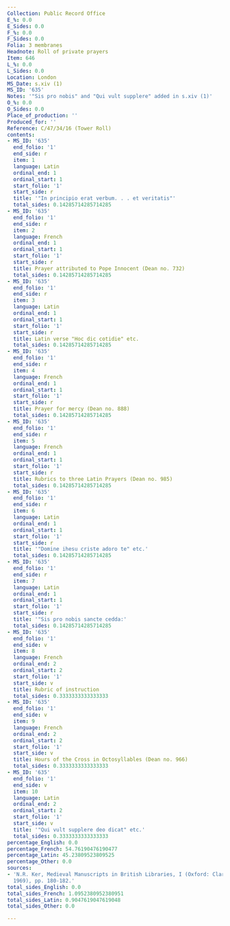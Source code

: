 ```yaml
---
Collection: Public Record Office
E_%: 0.0
E_Sides: 0.0
F_%: 0.0
F_Sides: 0.0
Folia: 3 membranes
Headnote: Roll of private prayers
Item: 646
L_%: 0.0
L_Sides: 0.0
Location: London
MS_Date: s.xiv (1)
MS_ID: '635'
Notes: '"Sis pro nobis" and "Qui vult supplere" added in s.xiv (1)'
O_%: 0.0
O_Sides: 0.0
Place_of_production: ''
Produced_for: ''
Reference: C/47/34/16 (Tower Roll)
contents:
- MS_ID: '635'
  end_folio: '1'
  end_side: r
  item: 1
  language: Latin
  ordinal_end: 1
  ordinal_start: 1
  start_folio: '1'
  start_side: r
  title: '"In principio erat verbum. . . et veritatis"'
  total_sides: 0.14285714285714285
- MS_ID: '635'
  end_folio: '1'
  end_side: r
  item: 2
  language: French
  ordinal_end: 1
  ordinal_start: 1
  start_folio: '1'
  start_side: r
  title: Prayer attributed to Pope Innocent (Dean no. 732)
  total_sides: 0.14285714285714285
- MS_ID: '635'
  end_folio: '1'
  end_side: r
  item: 3
  language: Latin
  ordinal_end: 1
  ordinal_start: 1
  start_folio: '1'
  start_side: r
  title: Latin verse "Hoc dic cotidie" etc.
  total_sides: 0.14285714285714285
- MS_ID: '635'
  end_folio: '1'
  end_side: r
  item: 4
  language: French
  ordinal_end: 1
  ordinal_start: 1
  start_folio: '1'
  start_side: r
  title: Prayer for mercy (Dean no. 888)
  total_sides: 0.14285714285714285
- MS_ID: '635'
  end_folio: '1'
  end_side: r
  item: 5
  language: French
  ordinal_end: 1
  ordinal_start: 1
  start_folio: '1'
  start_side: r
  title: Rubrics to three Latin Prayers (Dean no. 985)
  total_sides: 0.14285714285714285
- MS_ID: '635'
  end_folio: '1'
  end_side: r
  item: 6
  language: Latin
  ordinal_end: 1
  ordinal_start: 1
  start_folio: '1'
  start_side: r
  title: '"Domine ihesu criste adoro te" etc.'
  total_sides: 0.14285714285714285
- MS_ID: '635'
  end_folio: '1'
  end_side: r
  item: 7
  language: Latin
  ordinal_end: 1
  ordinal_start: 1
  start_folio: '1'
  start_side: r
  title: '"Sis pro nobis sancte cedda:'
  total_sides: 0.14285714285714285
- MS_ID: '635'
  end_folio: '1'
  end_side: v
  item: 8
  language: French
  ordinal_end: 2
  ordinal_start: 2
  start_folio: '1'
  start_side: v
  title: Rubric of instruction
  total_sides: 0.3333333333333333
- MS_ID: '635'
  end_folio: '1'
  end_side: v
  item: 9
  language: French
  ordinal_end: 2
  ordinal_start: 2
  start_folio: '1'
  start_side: v
  title: Hours of the Cross in Octosyllables (Dean no. 966)
  total_sides: 0.3333333333333333
- MS_ID: '635'
  end_folio: '1'
  end_side: v
  item: 10
  language: Latin
  ordinal_end: 2
  ordinal_start: 2
  start_folio: '1'
  start_side: v
  title: '"Qui vult supplere deo dicat" etc.'
  total_sides: 0.3333333333333333
percentage_English: 0.0
percentage_French: 54.76190476190477
percentage_Latin: 45.23809523809525
percentage_Other: 0.0
sources:
- 'N.R. Ker, Medieval Manuscripts in British Libraries, I (Oxford: Clarendon Press,
  1969), pp. 180-182.'
total_sides_English: 0.0
total_sides_French: 1.0952380952380951
total_sides_Latin: 0.9047619047619048
total_sides_Other: 0.0

---
```

